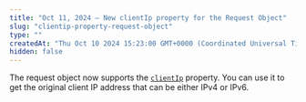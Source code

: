 ```yaml
---
title: "Oct 11, 2024 — New clientIp property for the Request Object"
slug: "clientip-property-request-object"
type: ""
createdAt: "Thu Oct 10 2024 15:23:00 GMT+0000 (Coordinated Universal Time)"
hidden: false
---
```

The request object now supports the [`clientIp`](doc:request-object#clientip) property. You can use it to get the original client IP address that can be either IPv4 or IPv6.